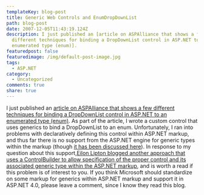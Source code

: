 ```yaml
---
templateKey: blog-post
title: Generic Web Controls and EnumDropDownList
path: blog-post
date: 2007-12-05T11:43:19.124Z
description: I just published an [article on ASPAlliance that shows a few
  different techniques for binding a DropDownList control in ASP.NET to an
  enumerated type (enum)].
featuredpost: false
featuredimage: /img/default-post-image.jpg
tags:
  - ASP.NET
category:
  - Uncategorized
comments: true
share: true
---
```

<!--StartFragment-->

I just published an [article on ASPAlliance that shows a few different techniques for binding a DropDownList control in ASP.NET to an enumerated type (enum)](http://aspalliance.com/1514_Extending_the_DropDownList_to_Support_Enums.all). As part of the article, I wrote a custom control that uses generics to bind a DropDownList<T> to an enum. Unfortunately, I ran into problems with declaratively defining this control within ASP.NET markup, and thus far there is no support from the ASP.NET engine for generic types within the markup (though [it has been discussed here](http://blogs.msdn.com/mikhailarkhipov/archive/2004/08/18/216957.aspx)). In response to my question about this support,[Eilon Lipton blogged another approach that uses a ControlBuilder to allow specification of the proper control and its associated generic type within the ASP.NET markup](http://weblogs.asp.net/leftslipper/archive/2007/12/04/how-to-allow-generic-controls-in-asp-net-pages.aspx), and is worth a read if this problem is of interest to you. If you think Microsoft should standardize on some markup for generics within ASP.NET markup and support it in ASP.NET 4.0, please leave a comment, since I know they read this blog.

<!--EndFragment-->